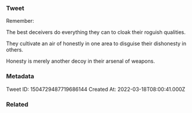 ### Tweet
Remember:

The best deceivers do everything they can to cloak their roguish qualities.

They cultivate an air of honestly in one area to disguise their dishonesty in others.

Honesty is merely another decoy in their arsenal of weapons.

### Metadata
Tweet ID: 1504729487719686144
Created At: 2022-03-18T08:00:41.000Z

### Related

